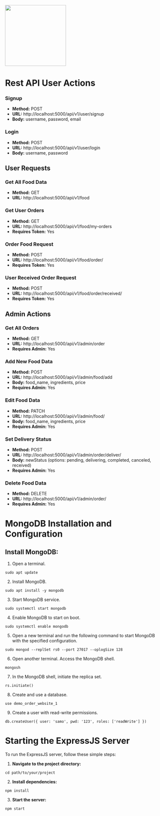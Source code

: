 <img src="https://drive.google.com/uc?export=view&id=1Dw3fJoMMTSthSo4pCyi0Eyo2E-1TvjY4" width="200" height="200" />

# Rest API User Actions

### Signup

- **Method:** POST
- **URL:** http://localhost:5000/api/v1/user/signup
- **Body:** username, password, email

### Login

- **Method:** POST
- **URL:** http://localhost:5000/api/v1/user/login
- **Body:** username, password

## User Requests

### Get All Food Data

- **Method:** GET
- **URL:** http://localhost:5000/api/v1/food

### Get User Orders

- **Method:** GET
- **URL:** http://localhost:5000/api/v1/food/my-orders
- **Requires Token:** Yes

### Order Food Request

- **Method:** POST
- **URL:** http://localhost:5000/api/v1/food/order/<food ID>
- **Requires Token:** Yes

### User Received Order Request

- **Method:** POST
- **URL:** http://localhost:5000/api/v1/food/order/received/<food ID>
- **Requires Token:** Yes

## Admin Actions

### Get All Orders

- **Method:** GET
- **URL:** http://localhost:5000/api/v1/admin/order
- **Requires Admin:** Yes

### Add New Food Data

- **Method:** POST
- **URL:** http://localhost:5000/api/v1/admin/food/add
- **Body:** food_name, ingredients, price
- **Requires Admin:** Yes

### Edit Food Data

- **Method:** PATCH
- **URL:** http://localhost:5000/api/v1/admin/food/<food ID>
- **Body:** food_name, ingredients, price
- **Requires Admin:** Yes

### Set Delivery Status

- **Method:** POST
- **URL:** http://localhost:5000/api/v1/admin/order/deliver/<food ID>
- **Body:** newStatus (options: pending, delivering, completed, canceled, received)
- **Requires Admin:** Yes

### Delete Food Data

- **Method:** DELETE
- **URL:** http://localhost:5000/api/v1/admin/order/<food ID>
- **Requires Admin:** Yes

# MongoDB Installation and Configuration

## Install MongoDB:

1. Open a terminal.
```
sudo apt update
```

2. Install MongoDB.
```
sudo apt install -y mongodb
```

3. Start MongoDB service.
```
sudo systemctl start mongodb
```

4. Enable MongoDB to start on boot.
```
sudo systemctl enable mongodb
```

5. Open a new terminal and run the following command to start MongoDB with the specified configuration.
```
sudo mongod --replSet rs0 --port 27017 --oplogSize 128
```

6. Open another terminal.
Access the MongoDB shell.
```
mongosh
```

7. In the MongoDB shell, initiate the replica set.
```
rs.initiate()
```

8. Create and use a database.
```
use demo_order_website_1
```

9. Create a user with read-write permissions.
```
db.createUser({ user: 'samo', pwd: '123', roles: ['readWrite'] })
```

# Starting the ExpressJS Server

To run the ExpressJS server, follow these simple steps:

1. **Navigate to the project directory:**
```
cd path/to/your/project
```

2. **Install dependencies:**
```
npm install
```

3. **Start the server:**
```
npm start
```
